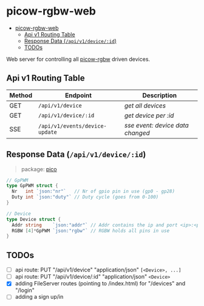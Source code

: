 # picow-rgbw-web

<!--toc:start-->
- [picow-rgbw-web](#picow-rgbw-web)
  - [Api v1 Routing Table](#api-v1-routing-table)
  - [Response Data (`/api/v1/device/:id`)](#response-data-apiv1deviceid)
  - [TODOs](#todos)
<!--toc:end-->

Web server for controlling all [picow-rgbw](https://github.com/knackwurstking/picow-rgbw.git) driven devices.

## Api v1 Routing Table

| Method | Endpoint                       | Description                      |
| ------ | ------------------------------ | -------------------------------- |
| GET    | `/api/v1/device`               | _get all devices_                |
| GET    | `/api/v1/device/:id`           | _get device per :id_             |
| SSE    | `/api/v1/events/device-update` | _sse event: device data changed_ |

## Response Data (`/api/v1/device/:id`)

> package: [pico](internal/api/v1/pico/pico.go)

```go
// GpPWM
type GpPWM struct {
  Nr   int `json:"nr"`   // Nr of gpio pin in use (gp0 - gp28)
  Duty int `json:"duty"` // Duty cycle (goes from 0-100)
}

// Device
type Device struct {
  Addr string    `json:"addr"` // Addr contains the ip and port <ip>:<port>
  RGBW [4]*GpPWM `json:"rgbw"` // RGBW holds all pins in use
}
```

## TODOs

- [ ] api route: PUT "/api/v1/device" "application/json" `[<Device>, ...]`
- [ ] api route: PUT "/api/v1/device/:id" "application/json" `<Device>`
- [x] adding FileServer routes (pointing to /index.html) for "/devices" and "/login"
- [ ] adding a sign up/in
